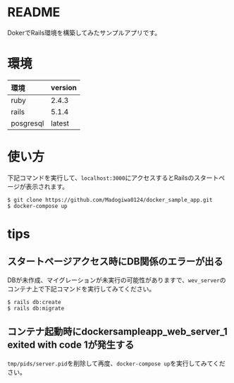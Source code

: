 # README
DokerでRails環境を構築してみたサンプルアプリです。

# 環境

|環境|version|
|:--|:--|
|ruby|2.4.3|
|rails|5.1.4|
|posgresql|latest|

# 使い方
下記コマンドを実行して、`localhost:3000`にアクセスするとRailsのスタートページが表示されます。
```
$ git clone https://github.com/Madogiwa0124/docker_sample_app.git
$ docker-compose up
```

# tips
## スタートページアクセス時にDB関係のエラーが出る
DBが未作成、マイグレーションが未実行の可能性がありますで、`wev_server`のコンテナ上で下記コマンドを実行してみてください。
```
$ rails db:create
$ rails db:migrate
``` 

## コンテナ起動時にdockersampleapp_web_server_1 exited with code 1が発生する
`tmp/pids/server.pid`を削除して再度、`docker-compose up`を実行してみてください。

